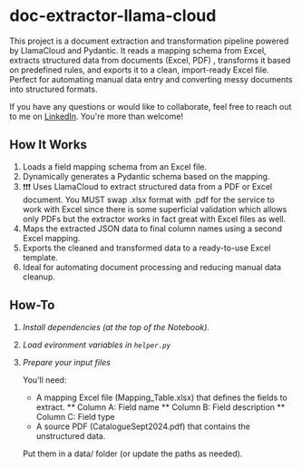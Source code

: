 # doc-extractor-llama-cloud

This project is a document extraction and transformation pipeline powered by LlamaCloud and Pydantic. It reads a mapping schema from Excel, extracts structured data from documents (Excel, PDF) , transforms it based on predefined rules, and exports it to a clean, import-ready Excel file. Perfect for automating manual data entry and converting messy documents into structured formats.

If you have any questions or would like to collaborate, feel free to reach out to me on [LinkedIn](https://www.linkedin.com/in/jenya-stoeva-60477249/). You're more than welcome!

## How It Works
1. Loads a field mapping schema from an Excel file.
2. Dynamically generates a Pydantic schema based on the mapping.
3. ❗❗❗ Uses LlamaCloud to extract structured data from a PDF or Excel document. You MUST swap .xlsx format with .pdf for the service to work with Excel since there is some superficial validation which allows only PDFs but the extractor works in fact great with Excel files as well.
4. Maps the extracted JSON data to final column names using a second Excel mapping.
5. Exports the cleaned and transformed data to a ready-to-use Excel template.
6. Ideal for automating document processing and reducing manual data cleanup.

## How-To
1. *Install dependencies (at the top of the Notebook).*
2. *Load evironment variables in ```helper.py```*
3. *Prepare your input files*

   You’ll need:

   * A mapping Excel file (Mapping_Table.xlsx) that defines the fields to extract.
     ** Column A: Field name
     ** Column B: Field description
     ** Column C: Field type
   * A source PDF (CatalogueSept2024.pdf) that contains the unstructured data.

   Put them in a data/ folder (or update the paths as needed).

